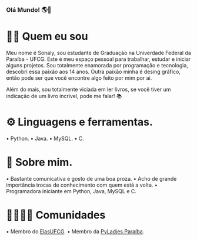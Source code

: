 ### Olá Mundo! 🌎👋

# 👨‍💻 Quem eu sou 

Meu nome é Sonaly, sou estudante de Graduação na Univerdade Federal da Paraíba - UFCG.
Este é meu espaço pessoal para trabalhar, estudar e iniciar alguns projetos.
Sou totalmente enamorada por programação e tecnologia, descobri essa paixão aos 14 anos.
Outra paixão minha é desing gráfico, então pode ser que você encontre algo feito por mim por ai.

Além do mais, sou totalmente viciada em ler livros, se você tiver um indicação de um livro íncrivel, 
pode me falar! 📚

# ⚙️ Linguagens e ferramentas.

• Python.
• Java.
• MySQL.
• C.

# 💭 Sobre mim.

• Bastante comunicativa e gosto de uma boa proza.
• Acho de grande importância trocas de conhecimento com quem está a volta.
• Programadora iniciante em Python, Java, MySQL e C.

# 👩‍👩‍👧‍👧 Comunidades

• Membro do [ElasUFCG](https://github.com/elasComputacao/).
• Membro da [PyLadies Paraíba](https://github.com/pyladiespb).



